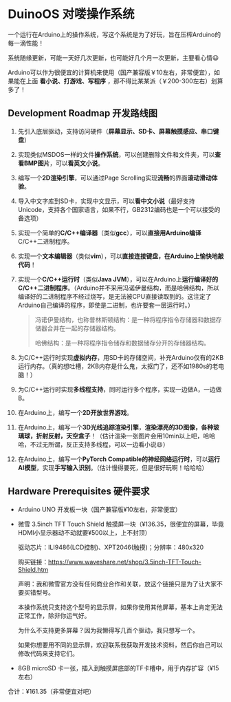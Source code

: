 # DuinoOS 对喽操作系统

一个运行在Arduino上的操作系统，写这个系统是为了好玩，旨在压榨Arduino的每一滴性能！

系统随缘更新，可能一天好几次更新，也可能好几个月一次更新，主要看心情😃

Arduino可以作为很便宜的计算机来使用（国产兼容版￥10左右，非常便宜），如果能在上面 **看小说、打游戏、写程序** ，那不得比某某派（￥200-300左右）划算多了！

## Development Roadmap 开发路线图

1. 先引入底层驱动，支持访问硬件（**屏幕显示、SD卡、屏幕触摸感应、串口键盘**）

2. 实现类似MSDOS一样的文件**操作系统**，可以创建删除文件和文件夹，可以**查看BMP图片**，可以**看英文小说**。

3. 编写一个**2D渲染引擎**，可以通过Page Scrolling实现**流畅**的界面**滚动滑动体验**。

4. 导入中文字库到SD卡，实现中文显示，可以**看中文小说**（最好支持Unicode，支持各个国家语言，如果不行，GB2312编码也是一个可以接受的备选项）

5. 实现一个简单的**C/C++编译器**（类似**gcc**），可以**直接用Arduino编译**C/C++二进制程序。

6. 实现一个**文本编辑器**（类似**vim**），可以**直接连接键盘，在Arduino上愉快地敲代码**！

7. 实现一个**C/C++运行时**（类似**Java JVM**），可以在Arduino上**运行编译好的C/C++二进制程序**。（Arduino并不采用冯诺伊曼结构，而是哈佛结构，所以编译好的二进制程序不经过烧写，是无法被CPU直接读取到的。这注定了Arduino自己编译的程序，即使是二进制，也许要套一层运行时。）

   > 冯诺伊曼结构，也称普林斯顿结构：是一种将程序指令存储器和数据存储器合并在一起的存储器结构。
   >
   > 哈佛结构：是一种将程序指令储存和数据储存分开的存储器结构。

8. 为C/C++运行时实现**虚拟内存**，用SD卡的存储空间，补充Arduino仅有的2KB运行内存。（真的想吐槽，2KB内存是什么鬼，太抠门了，还不如1980s的老电脑！）

9. 为C/C++运行时实现**多线程支持**，同时运行多个程序，实现一边做A，一边做B。

10. 在Arduino上，编写一个**2D开放世界游戏**。

11. 在Arduino上，编写一个**3D光线追踪渲染引擎**，**渲染漂亮的3D图像，各种玻璃球，折射反射，天空盒子**！（估计渲染一张图片会用10min以上吧，哈哈哈，不过无所谓，反正支持多线程，可以一边看小说😃）

12. 在Arduino上，编写一个**PyTorch Compatible的神经网络运行时**，可以**运行AI模型**，实现**手写输入识别**。（估计慢得要死，但是很好玩啊！哈哈哈）

## Hardware Prerequisites 硬件要求

- Arduino UNO 开发板一块（国产兼容版¥10左右，非常便宜）

- 微雪 3.5inch TFT Touch Shield 触摸屏一块（¥136.35，很便宜的屏幕，毕竟HDMI小显示器动不动就要¥500以上，上不封顶）

  驱动芯片：ILI9486(LCD控制)、XPT2046(触摸)；分辨率：480x320

  购买链接：https://www.waveshare.net/shop/3.5inch-TFT-Touch-Shield.htm

  声明：我和微雪官方没有任何商业合作和关联，放这个链接只是为了让大家不要买错型号。

  本操作系统只支持这个型号的显示屏，如果你使用其他屏幕，基本上肯定无法正常工作，除非你运气好。

  为什么不支持更多屏幕？因为我懒得写几百个驱动，我只想写一个。

  如果你想要用不同的显示屏，欢迎联系我获取开发技术资料，然后你自己可以修改代码来支持它们。

- 8GB microSD 卡一张，插入到触摸屏底部的TF卡槽中，用于内存扩容（¥15左右）

合计：¥161.35（非常便宜对吧）
